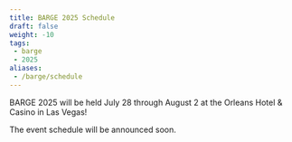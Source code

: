 ```yaml
---
title: BARGE 2025 Schedule
draft: false
weight: -10
tags:
 - barge
 - 2025
aliases:
 - /barge/schedule
---
```


BARGE 2025 will be held July 28 through August 2 at the Orleans Hotel &amp; Casino in Las Vegas!

The event schedule will be announced soon.
